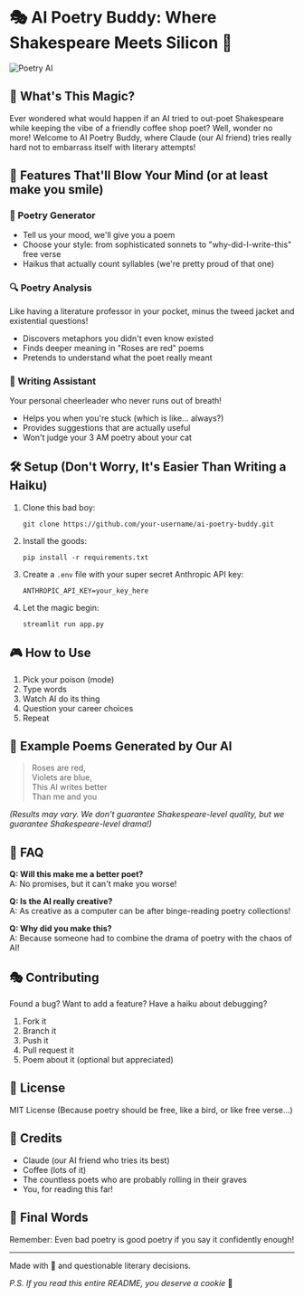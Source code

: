 # 🎭 AI Poetry Buddy: Where Shakespeare Meets Silicon 🤖

![Poetry AI](https://media.giphy.com/media/3o7btW1Js39uJ23LAA/giphy.gif)

## 🌟 What's This Magic?
Ever wondered what would happen if an AI tried to out-poet Shakespeare while keeping the vibe of a friendly coffee shop poet? Well, wonder no more! Welcome to AI Poetry Buddy, where Claude (our AI friend) tries really hard not to embarrass itself with literary attempts! 

## 🚀 Features That'll Blow Your Mind (or at least make you smile)

### 🎨 Poetry Generator
- Tell us your mood, we'll give you a poem
- Choose your style: from sophisticated sonnets to "why-did-I-write-this" free verse
- Haikus that actually count syllables (we're pretty proud of that one)

### 🔍 Poetry Analysis
Like having a literature professor in your pocket, minus the tweed jacket and existential questions!
- Discovers metaphors you didn't even know existed
- Finds deeper meaning in "Roses are red" poems
- Pretends to understand what the poet really meant

### 💭 Writing Assistant
Your personal cheerleader who never runs out of breath!
- Helps you when you're stuck (which is like... always?)
- Provides suggestions that are actually useful
- Won't judge your 3 AM poetry about your cat

## 🛠 Setup (Don't Worry, It's Easier Than Writing a Haiku)

1. Clone this bad boy:

    ```shell
    git clone https://github.com/your-username/ai-poetry-buddy.git
    ```

2. Install the goods:

    ```shell
    pip install -r requirements.txt
    ```

3. Create a `.env` file with your super secret Anthropic API key:

    ```plaintext
    ANTHROPIC_API_KEY=your_key_here
    ```

4. Let the magic begin:

    ```shell
    streamlit run app.py
    ```

## 🎮 How to Use

1. Pick your poison (mode)
2. Type words
3. Watch AI do its thing
4. Question your career choices
5. Repeat

## 🧪 Example Poems Generated by Our AI

> Roses are red,  
> Violets are blue,  
> This AI writes better  
> Than me and you

*(Results may vary. We don't guarantee Shakespeare-level quality, but we guarantee Shakespeare-level drama!)*

## 🤔 FAQ

**Q: Will this make me a better poet?**  
A: No promises, but it can't make you worse! 

**Q: Is the AI really creative?**  
A: As creative as a computer can be after binge-reading poetry collections!

**Q: Why did you make this?**  
A: Because someone had to combine the drama of poetry with the chaos of AI!

## 🎭 Contributing

Found a bug? Want to add a feature? Have a haiku about debugging?
1. Fork it
2. Branch it
3. Push it
4. Pull request it
5. Poem about it (optional but appreciated)

## 📜 License

MIT License (Because poetry should be free, like a bird, or like free verse...)

## 🙏 Credits

- Claude (our AI friend who tries its best)
- Coffee (lots of it)
- The countless poets who are probably rolling in their graves
- You, for reading this far! 

## 🎉 Final Words

Remember: Even bad poetry is good poetry if you say it confidently enough!

---
Made with 💝 and questionable literary decisions.

*P.S. If you read this entire README, you deserve a cookie* 🍪